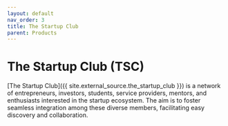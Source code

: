 ```yaml
---
layout: default
nav_order: 3
title: The Startup Club
parent: Products
---
```



# The Startup Club (TSC)


[The Startup Club]({{ site.external_source.the_startup_club }}) is a network of entrepreneurs, investors, students, service providers, mentors, and enthusiasts interested in the startup ecosystem. The aim is to foster seamless integration among these diverse members, facilitating easy discovery and collaboration.
